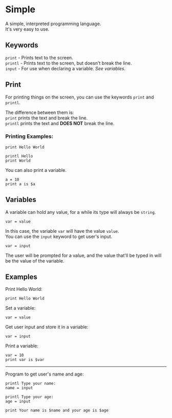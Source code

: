 # Simple

A simple, interpreted programming language. <br>
It's very easy to use.

## Keywords

`print` - Prints text to the screen. <br>
`printl` - Prints text to the screen, but doesn't break the line. <br>
`input` - For use when declaring a variable. _See variables_. <br>

## Print

For printing things on the screen, you can use the keywords `print` and `printl`. <br>

The difference between them is: <br>
`print` prints the text and break the line. <br>
`printl` prints the text and **DOES NOT** break the line. <br>

### Printing Examples:

```
print Hello World
```

```
printl Hello
print World
```

You can also print a variable.

```
a = 10
print a is $a
```

## Variables

A variable can hold any value, for a while its type will always be `string`.

```
var = value
```

In this case, the variable `var` will have the value `value`. <br>
You can use the `input` keyword to get user's input.

```
var = input
```

The user will be prompted for a value, and the value that'll be typed in will be the value of the variable.

## Examples

Print Hello World:

```
print Hello World
```

Set a variable:

```
var = value
```

Get user input and store it in a variable:

```
var = input
```

Print a variable:

```
var = 10
print var is $var
```

------

Program to get user's name and age:

```
printl Type your name:
name = input

printl Type your age:
age = input

print Your name is $name and your age is $age
```

## 